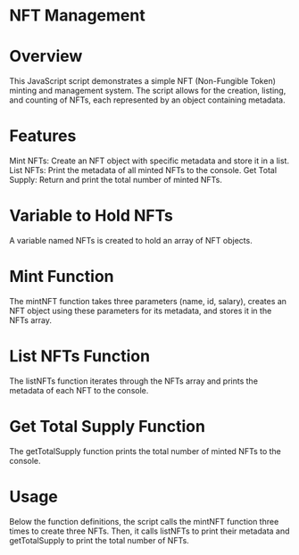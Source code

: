 # NFT Management
# Overview
This JavaScript script demonstrates a simple NFT (Non-Fungible Token) minting and management system. The script allows for the creation, listing, and counting of NFTs, each represented by an object containing metadata.

# Features
Mint NFTs: Create an NFT object with specific metadata and store it in a list.
List NFTs: Print the metadata of all minted NFTs to the console.
Get Total Supply: Return and print the total number of minted NFTs.

# Variable to Hold NFTs
A variable named NFTs is created to hold an array of NFT objects.
# Mint Function
The mintNFT function takes three parameters (name, id, salary), creates an NFT object using these parameters for its metadata, and stores it in the NFTs array.
# List NFTs Function
The listNFTs function iterates through the NFTs array and prints the metadata of each NFT to the console.
# Get Total Supply Function
The getTotalSupply function prints the total number of minted NFTs to the console.
# Usage
Below the function definitions, the script calls the mintNFT function three times to create three NFTs. Then, it calls listNFTs to print their metadata and getTotalSupply to print the total number of NFTs.
